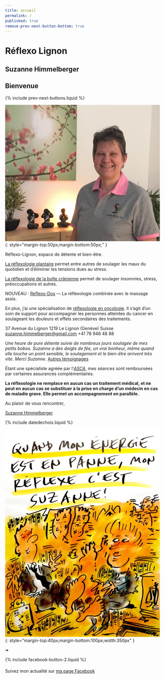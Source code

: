 ```yaml
---
title: accueil
permalink: /
published: true
remove-prev-next-button-bottom: true
---
```


# Réflexo Lignon
## Suzanne Himmelberger


## Bienvenue

{% include prev-next-buttons.liquid %}

![Suzanne Himmelberger](./images/suzanne-himmelberger-3.jpg){: style="margin-top:50px;margin-bottom:50px;" }

Réflexo-Lignon, espace de détente et bien-être.

[La réflexologie plantaire](http://reflexo-lignon.ch/reflexologie) permet entre autres de soulager les maux du quotidien et d’éliminer les tensions dues au stress.

[La réflexologie de la boîte crânienne](http://reflexo-lignon.ch/autres_soins) permet de soulager insomnies, stress, préoccupations et autres.

NOUVEAU : [Reflexo-Dos](http://reflexo-lignon.ch/autres_soins) — La réflexologie combinée avec le massage assis.

En plus, j’ai une spécialisation de [réflexologie en oncologie](http://reflexo-lignon.ch/oncologie). Il s’agit d’un soin de support pour accompagner les personnes atteintes du cancer en soulageant les douleurs et effets secondaires des traitements.

37 Avenue du Lignon
1219 Le Lignon (Genève)
Suisse
[suzanne.himmelberger@gmail.com](mailto:suzanne.himmelberger@gmail.com)
<i class="fa fa-mobile"></i> +41 78 946 48 88

*Une heure de pure détente suivie de nombreux jours soulagée de mes petits bobos. Suzanne a des doigts de fée, un vrai bonheur, même quand elle touche un point sensible, le soulagement et le bien-être arrivent très vite. Merci Suzanne.*
[Autres témoignages](http://reflexo-lignon.ch/temoignages)

Étant une spécialiste agréée par l’[*ASCA*](http://www.asca.ch/dc.aspx?content=Assureurs_conventionnes), mes séances sont remboursées par certaines assurances complémentaires.

**La réflexologie ne remplace en aucun cas un traitement médical, et ne peut en aucun cas se substituer à la prise en charge d’un médecin en cas de maladie grave. Elle permet un accompagnement en parallèle.**

Au plaisir de vous rencontrer,

[Suzanne Himmelberger](http://reflexo-lignon.ch/presentation)

{% include datedechoix.liquid %}

![Quand mon énergie est en panne, mon réflexe, c’est Suzanne (Pecub)](./images/pecub-555x742.jpg){: style="margin-top:40px;margin-bottom:100px;width:350px" }

❧

{% include facebook-button-2.liquid %}

<div style="margin-top: 20px"></div>

Suivez mon actualité sur
[ma page Facebook <i class="fa fa-facebook-official"></i>](https://www.facebook.com/R%C3%A9flexologie-Suzanne-Himmelberger-519481181567251/?fref=ts)
